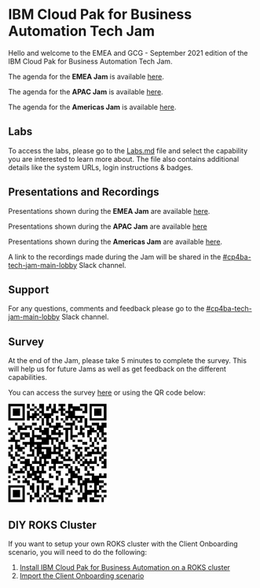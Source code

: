 # IBM Cloud Pak for Business Automation Tech Jam

Hello and welcome to the EMEA and GCG - September 2021 edition of the IBM Cloud Pak for Business Automation Tech Jam. 

The agenda for the **EMEA Jam** is available [here](https://github.com/IBM/cp4ba-tech-jam/blob/main/Presentations%20%26%20Recordings/EMEA/Sept%202021/%5BCP4BA%20Tech%20Jam%202021.09.14%5D%20EMEA%20Agenda.pdf).

The agenda for the **APAC Jam** is available [here](https://github.com/IBM/cp4ba-tech-jam/blob/main/Presentations%20%26%20Recordings/APAC/November%202021/%5BCP4BA%20Tech%20Jam%202021.11.16%5D%20APAC%20Agenda.pdf).

The agenda for the **Americas Jam** is available [here](https://github.com/IBM/cp4ba-tech-jam/blob/main/Presentations%20%26%20Recordings/APAC/Sept%202021/%5BCP4BA%20Tech%20Jam%202021.09.16%5DGCG%20Agenda.pdf).

## Labs

To access the labs, please go to the [Labs.md](/Labs.md) file and select the capability you are interested to learn more about. The file also contains additional details like the system URLs, login instructions & badges.

## Presentations and Recordings

Presentations shown during the **EMEA Jam** are available [here](https://github.com/IBM/cp4ba-tech-jam/tree/main/Presentations%20%26%20Recordings/EMEA/Sept%202021). 

Presentations shown during the **APAC Jam** are available [here](https://github.com/IBM/cp4ba-tech-jam/tree/main/Presentations%20%26%20Recordings/APAC/November%202021)

Presentations shown during the **Americas Jam** are available [here](https://github.com/IBM/cp4ba-tech-jam/tree/main/Presentations%20%26%20Recordings/EMEA/Sept%202021). 

A link to the recordings made during the Jam will be shared in the [#cp4ba-tech-jam-main-lobby](https://ibm-cloudpak-partners.slack.com/archives/C02EXAGL588) Slack channel.

## Support

For any questions, comments and feedback please go to the [#cp4ba-tech-jam-main-lobby](https://ibm-cloudpak-partners.slack.com/archives/C02EXAGL588) Slack channel.

## Survey

At the end of the Jam, please take 5 minutes to complete the survey. This will help us for future Jams as well as get feedback on the different capabilities.

You can access the survey [here](https://www.surveymonkey.com/r/CP4BATechJam2021) or using the QR code below:

![Survey QR Code](survery-qrcode.png)

## DIY ROKS Cluster

If you want to setup your own ROKS cluster with the Client Onboarding scenario, you will need to do the following:

1. [Install IBM Cloud Pak for Business Automation on a ROKS cluster](https://github.com/IBM/cp4ba-rapid-deployment)
2. [Import the Client Onboarding scenario](https://github.com/IBM/cp4ba-client-onboarding-scenario)

